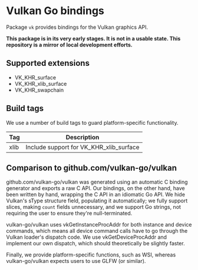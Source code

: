 # Vulkan Go bindings

Package `vk` provides bindings for the Vulkan graphics API.

**This package is in its very early stages. It is not in a usable state. This repository is a mirror of local development efforts.**

## Supported extensions

- VK_KHR_surface
- VK_KHR_xlib_surface
- VK_KHR_swapchain

## Build tags

We use a number of build tags to guard platform-specific functionality.

| Tag  | Description                             |
|------|-----------------------------------------|
| xlib | Include support for VK_KHR_xlib_surface |

## Comparison to github.com/vulkan-go/vulkan

github.com/vulkan-go/vulkan was generated using an automatic C binding generator and exports a raw C API.
Our bindings, on the other hand, have been written by hand, wrapping the C API in an idiomatic Go API.
We hide Vulkan's sType structure field, populating it automatically;
we fully support slices, making `count` fields unnecessary,
and we support Go strings, not requiring the user to ensure they're null-terminated.

vulkan-go/vulkan uses vkGetInstanceProcAddr for both instance and device commands,
which means all device command calls have to go through the Vulkan loader's dispatch code.
We use vkGetDeviceProcAddr and implement our own dispatch, which should theoretically be slightly faster.

Finally, we provide platform-specific functions, such as WSI, whereas
vulkan-go/vulkan expects users to use GLFW (or similar).
